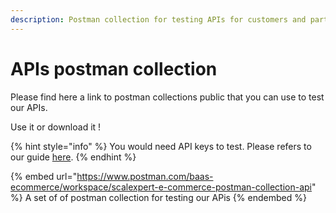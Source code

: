 ```yaml
---
description: Postman collection for testing APIs for customers and partners
---
```


# APIs postman collection

Please find here a link to postman collections public that you can use to test our APIs.

Use it or download it !

{% hint style="info" %}
You would need API keys to test.  Please refers to our guide [here](../../developers-docs/readme/api-key.md).
{% endhint %}

{% embed url="https://www.postman.com/baas-ecommerce/workspace/scalexpert-e-commerce-postman-collection-api" %}
A set of of postman collection for testing our APis
{% endembed %}
